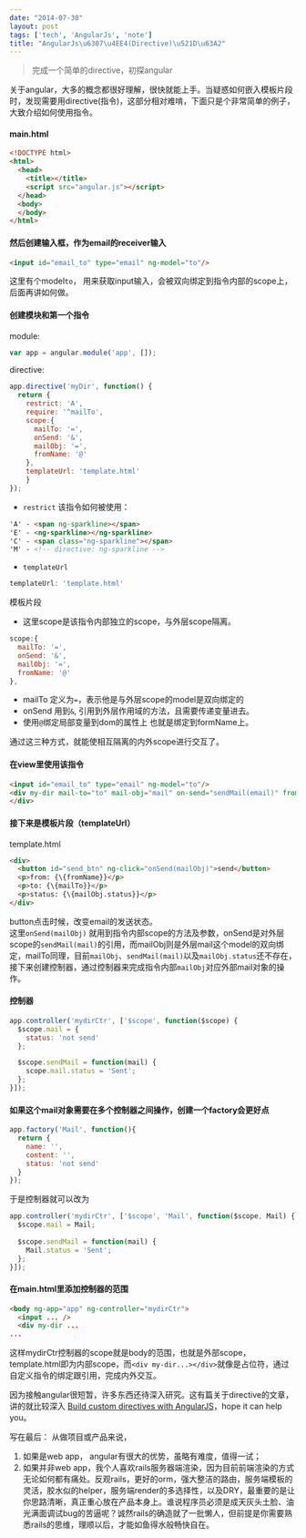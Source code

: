 ```yaml
---
date: "2014-07-30"
layout: post
tags: ['tech', 'AngularJs', 'note']
title: "AngularJs\u6307\u4EE4(Directive)\u521D\u63A2"
---
```



>完成一个简单的directive，初探angular

关于angular，大多的概念都很好理解，很快就能上手。当疑惑如何嵌入模板片段时，发现需要用directive(指令)，这部分相对难啃，下面只是个非常简单的例子，大致介绍如何使用指令。

#### main.html  

```html
<!DOCTYPE html>
<html>
  <head>
    <title></title>
    <script src="angular.js"></script>
  </head>
  <body>
  </body>
</html>
```  

<!-- more -->  

#### 然后创建输入框，作为email的receiver输入
  
```html
<input id="email_to" type="email" ng-model="to"/>
```

这里有个model```to```， 用来获取input输入，会被双向绑定到指令内部的scope上，后面再讲如何做。
  

#### 创建模块和第一个指令

module:  

```javascript
var app = angular.module('app', []);
``` 

directive:  

```javascript
app.directive('myDir', function() {
  return {
    restrict: 'A',
    require: '^mailTo',
    scope:{
      mailTo: '=',  
      onSend: '&', 
      mailObj: '=', 
      fromName: '@'
    },
    templateUrl: 'template.html'
    }
});
```

  
+ ```restrict``` 该指令如何被使用：

```html
'A' - <span ng-sparkline></span>
'E' - <ng-sparkline></ng-sparkline>
'C' - <span class="ng-sparkline"></span>
'M' - <!-- directive: ng-sparkline -->  
```

+ ```templateUrl```  

```javascript
templateUrl: 'template.html'   
```
模板片段  

+ 这里scope是该指令内部独立的scope，与外层scope隔离。  

```javascript
scope:{
  mailTo: '=',  
  onSend: '&',  
  mailObj: '=',   
  fromName: '@'
},
```

- mailTo 定义为```=```，表示他是与外层scope的model是双向绑定的
- onSend 用到```&```, 引用到外层作用域的方法，且需要传递变量进去。
- 使用```@```绑定局部变量到dom的属性上 也就是绑定到formName上。

通过这三种方式，就能使相互隔离的内外scope进行交互了。

#### 在view里使用该指令

```html
<input id="email_to" type="email" ng-model="to"/>
<div my-dir mail-to="to" mail-obj="mail" on-send="sendMail(email)" from-name="ari@fullstack.io" >
</div>
```


#### 接下来是模板片段（templateUrl）  

template.html

```html
<div>
  <button id="send_btn" ng-click="onSend(mailObj)">send</button>
  <p>from: {\{fromName}}</p>
  <p>to: {\{mailTo}}</p>
  <p>status: {\{mailObj.status}}</p>
</div>
```


button点击时候，改变email的发送状态。  
这里```onSend(mailObj)``` 就用到指令内部scope的方法及参数，onSend是对外层scope的```sendMail(mail)```的引用，而mailObj则是外层mail这个model的双向绑定，mailTo同理，目前```mailObj```、```sendMail(mail)```以及```mailObj.status```还不存在，接下来创建控制器，通过控制器来完成指令内部```mailObj```对应外部mail对象的操作。

#### 控制器

```javascript
app.controller('mydirCtr', ['$scope', function($scope) {
  $scope.mail = {
    status: 'not send'
  };

  $scope.sendMail = function(mail) {
    scope.mail.status = 'Sent';
  };
}]);
```

#### 如果这个mail对象需要在多个控制器之间操作，创建一个factory会更好点

```javascript
app.factory('Mail', function(){
  return {
    name: '',
    content: '',
    status: 'not send'
  }
});
```
  
于是控制器就可以改为

```javascript
app.controller('mydirCtr', ['$scope', 'Mail', function($scope, Mail) {
  $scope.mail = Mail;
  
  $scope.sendMail = function(mail) {
    Mail.status = 'Sent';
  };
}]);
```

#### 在main.html里添加控制器的范围

```html
<body ng-app="app" ng-controller="mydirCtr">
  <input ... />
  <div my-dir ...
...
```

这样mydirCtr控制器的scope就是body的范围，也就是外部scope，template.html即为内部scope，而```<div my-dir...></div>```就像是占位符，通过自定义指令的绑定跟引用，完成内外交互。

因为接触angular很短暂，许多东西还待深入研究。这有篇关于directive的文章，讲的就比较深入 <a href="//www.ng-newsletter.com/posts/directives.html" target="_blank">Build custom directives with AngularJS</a>，hope it can help you。  

写在最后： 从做项目或产品来说，  

1. 如果是web app， angular有很大的优势，虽略有难度，值得一试；  
2. 如果并非web app，我个人喜欢rails服务器端渲染，因为目前前端渲染的方式无论如何都有痛处。反观rails，更好的orm，强大整洁的路由，服务端模板的灵活，胶水似的helper，服务端render的多选择性，以及DRY，最重要的是让你思路清晰，真正重心放在产品本身上。谁说程序员必须是成天灰头土脸、油光满面调试bug的苦逼呢？诚然rails的确造就了一批懒人，但前提是你需要熟悉rails的思维，理顺以后，才能如鱼得水般畅快自在。